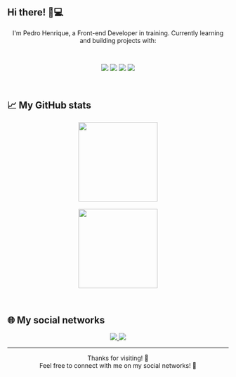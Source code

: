## Hi there! 👋💻
<p align="center">
I'm Pedro Henrique, a Front-end Developer in training.  
Currently learning and building projects with:
</p>
<br>

<p align="center">
  <img src="https://img.shields.io/badge/HTML5-E34F26?style=for-the-badge&logo=html5&logoColor=white"/>
  <img src="https://img.shields.io/badge/CSS3-1572B6?style=for-the-badge&logo=css3&logoColor=white"/>
  <img src="https://img.shields.io/badge/JavaScript-F7DF1E?style=for-the-badge&logo=javascript&logoColor=black"/>
  <img src="https://img.shields.io/badge/React-20232A?style=for-the-badge&logo=react&logoColor=61DAFB"/>
</p>

<br>

## 📈 My GitHub stats
<p align="center">
   <img height="180em" src="https://github-readme-stats.vercel.app/api/top-langs/?username=PedroHenriqueed&layout=compact&langs_count=7&theme=transparent"/>
  <br>
    <br>

   <img height="180em" src="https://github-readme-stats.vercel.app/api?username=PedroHenriqueed&show_icons=true&theme=transparent&include_all_commits=true&count_private=true&cache_seconds=1800"/>
</p>
<br>

## 🌐 My social networks
<p align="center">
   <a href="https://www.instagram.com/pedroo_henriqueed/" target="_blank">
    <img src="https://img.shields.io/badge/Instagram-E4405F?style=for-the-badge&logo=instagram&logoColor=white"/>    
   </a>
   <a href="https://www.linkedin.com/in/pedro-henrique-davi-948866211/" target="_blank">
    <img src="https://img.shields.io/badge/LinkedIn-0077B5?style=for-the-badge&logo=linkedin&logoColor=white"/>
   </a>
</p>

---

<p align="center">
  Thanks for visiting! 🚀 <br>
  Feel free to connect with me on my social networks! 🙌
</p>


<!--
**PedroHenriqueed/PedroHenriqueed** is a ✨ _special_ ✨ repository because its `README.md` (this file) appears on your GitHub profile.

Here are some ideas to get you started:

- 🔭 I’m currently working on ...
- 🌱 I’m currently learning ...
- 👯 I’m looking to collaborate on ...
- 🤔 I’m looking for help with ...
- 💬 Ask me about ...
- 📫 How to reach me: ...
- 😄 Pronouns: ...
- ⚡ Fun fact: ...
-->
